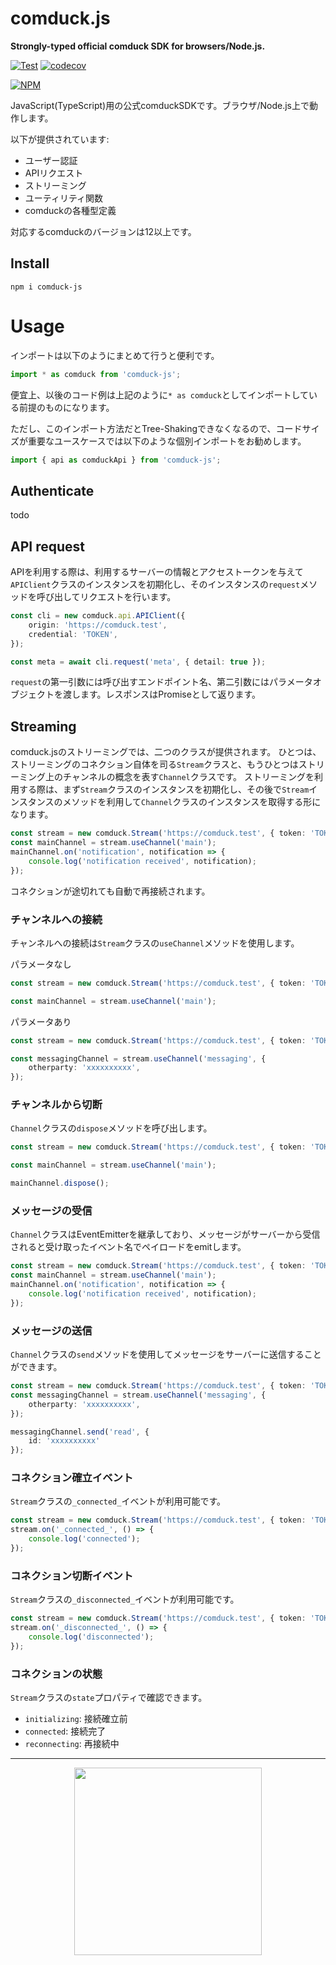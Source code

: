 # comduck.js
**Strongly-typed official comduck SDK for browsers/Node.js.**

[![Test](https://github.com/ottakku/comduck.js/actions/workflows/test.yml/badge.svg)](https://github.com/ottakku/comduck.js/actions/workflows/test.yml)
[![codecov](https://codecov.io/gh/ottakku/comduck.js/branch/develop/graph/badge.svg?token=PbrTtk3nVD)](https://codecov.io/gh/ottakku/comduck.js)

[![NPM](https://nodei.co/npm/comduck-js.png?downloads=true&downloadRank=true&stars=true)](https://www.npmjs.com/package/comduck-js)

JavaScript(TypeScript)用の公式comduckSDKです。ブラウザ/Node.js上で動作します。

以下が提供されています:
- ユーザー認証
- APIリクエスト
- ストリーミング
- ユーティリティ関数
- comduckの各種型定義

対応するcomduckのバージョンは12以上です。

## Install
```
npm i comduck-js
```

# Usage
インポートは以下のようにまとめて行うと便利です。

``` ts
import * as comduck from 'comduck-js';
```

便宜上、以後のコード例は上記のように`* as comduck`としてインポートしている前提のものになります。

ただし、このインポート方法だとTree-Shakingできなくなるので、コードサイズが重要なユースケースでは以下のような個別インポートをお勧めします。

``` ts
import { api as comduckApi } from 'comduck-js';
```

## Authenticate
todo

## API request
APIを利用する際は、利用するサーバーの情報とアクセストークンを与えて`APIClient`クラスのインスタンスを初期化し、そのインスタンスの`request`メソッドを呼び出してリクエストを行います。

``` ts
const cli = new comduck.api.APIClient({
	origin: 'https://comduck.test',
	credential: 'TOKEN',
});

const meta = await cli.request('meta', { detail: true });
```

`request`の第一引数には呼び出すエンドポイント名、第二引数にはパラメータオブジェクトを渡します。レスポンスはPromiseとして返ります。

## Streaming
comduck.jsのストリーミングでは、二つのクラスが提供されます。
ひとつは、ストリーミングのコネクション自体を司る`Stream`クラスと、もうひとつはストリーミング上のチャンネルの概念を表す`Channel`クラスです。
ストリーミングを利用する際は、まず`Stream`クラスのインスタンスを初期化し、その後で`Stream`インスタンスのメソッドを利用して`Channel`クラスのインスタンスを取得する形になります。

``` ts
const stream = new comduck.Stream('https://comduck.test', { token: 'TOKEN' });
const mainChannel = stream.useChannel('main');
mainChannel.on('notification', notification => {
	console.log('notification received', notification);
});
```

コネクションが途切れても自動で再接続されます。

### チャンネルへの接続
チャンネルへの接続は`Stream`クラスの`useChannel`メソッドを使用します。

パラメータなし
``` ts
const stream = new comduck.Stream('https://comduck.test', { token: 'TOKEN' });

const mainChannel = stream.useChannel('main');
```

パラメータあり
``` ts
const stream = new comduck.Stream('https://comduck.test', { token: 'TOKEN' });

const messagingChannel = stream.useChannel('messaging', {
	otherparty: 'xxxxxxxxxx',
});
```

### チャンネルから切断
`Channel`クラスの`dispose`メソッドを呼び出します。

``` ts
const stream = new comduck.Stream('https://comduck.test', { token: 'TOKEN' });

const mainChannel = stream.useChannel('main');

mainChannel.dispose();
```

### メッセージの受信
`Channel`クラスはEventEmitterを継承しており、メッセージがサーバーから受信されると受け取ったイベント名でペイロードをemitします。

``` ts
const stream = new comduck.Stream('https://comduck.test', { token: 'TOKEN' });
const mainChannel = stream.useChannel('main');
mainChannel.on('notification', notification => {
	console.log('notification received', notification);
});
```

### メッセージの送信
`Channel`クラスの`send`メソッドを使用してメッセージをサーバーに送信することができます。

``` ts
const stream = new comduck.Stream('https://comduck.test', { token: 'TOKEN' });
const messagingChannel = stream.useChannel('messaging', {
	otherparty: 'xxxxxxxxxx',
});

messagingChannel.send('read', {
	id: 'xxxxxxxxxx'
});
```

### コネクション確立イベント
`Stream`クラスの`_connected_`イベントが利用可能です。

``` ts
const stream = new comduck.Stream('https://comduck.test', { token: 'TOKEN' });
stream.on('_connected_', () => {
	console.log('connected');
});
```

### コネクション切断イベント
`Stream`クラスの`_disconnected_`イベントが利用可能です。

``` ts
const stream = new comduck.Stream('https://comduck.test', { token: 'TOKEN' });
stream.on('_disconnected_', () => {
	console.log('disconnected');
});
```

### コネクションの状態
`Stream`クラスの`state`プロパティで確認できます。

- `initializing`: 接続確立前
- `connected`: 接続完了
- `reconnecting`: 再接続中

---

<div align="center">
	<a href="https://github.com/ottakku/comduck/blob/develop/CONTRIBUTING.md"><img src="https://raw.githubusercontent.com/ottakku/assets/main/i-want-you.png" width="300"></a>
</div>
